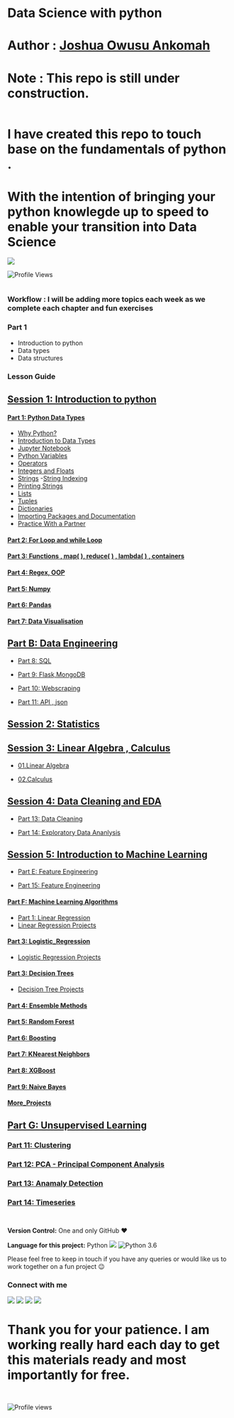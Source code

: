 # Data Science with python


 # Author : [Joshua Owusu Ankomah](https://www.linkedin.com/in/joshua-owusu-ankomah-2b5a9898/)


# Note : This repo is still under construction. 

```python

```

# I have created this repo to touch base on the fundamentals of python . 
# With the intention of bringing your python knowlegde up to speed to enable your transition into Data Science

![](https://forthebadge.com/images/badges/made-with-python.svg)




![Profile Views](https://gpvc.arturio.dev/code-JOA)<a href="https://github.com/code-JOA/code-JOA/actions"></a>


<!-- [![HitCount](http://hits.dwyl.io/code-JOA/badges.svg)](http://hits.dwyl.io/code_JOA/badges) -->

```python

```

<!-- #region -->
### Workflow : I will be adding more topics each week as we complete each chapter and fun exercises
### Part 1
+ Introduction to python
+ Data types 
+ Data structures 

### Lesson Guide

## [Session 1: Introduction to python ](#Intro)


#### [Part 1: Python Data Types](#why_py)
- [Why Python?](#why_py)
- [Introduction to Data Types](#intro)
- [Jupyter Notebook](#jupyter_nb)
- [Python Variables](#variables)
- [Operators](#operators)
- [Integers and Floats](#numbers)
- [Strings](#strings)
	-[String Indexing](#slicing)
- [Printing Strings](#print)
- [Lists](#lists)
- [Tuples](#tuples)
- [Dictionaries](#dictionary)
- [Importing Packages and Documentation](#import)
- [Practice With a Partner](#ind-practice)

#### [Part 2: For Loop and while Loop](#for_loop)

#### [Part 3: Functions , map( ), reduce( ) , lambda( ) , containers](#functions_et_al)

#### [Part 4: Regex, OOP](#regex)

#### [Part 5: Numpy ](#numpy)

#### [Part 6: Pandas](#Pandas)

#### [Part 7: Data Visualisation ](#data_viz)


## [Part B: Data Engineering ](#ML)

- [Part 8: SQL ](#SQL)

- [Part 9: Flask,MongoDB](#MongoDB)

- [Part 10: Webscraping](#web_scraping)

- [Part 11: API  , json](#API)


## [Session 2: Statistics ](#Statistics)


## [Session 3: Linear Algebra , Calculus](#API)
- [01.Linear Algebra](#linear-algebra)

- [02.Calculus](#calculus)



## [Session 4: Data Cleaning and EDA](#Cleaning)

- [Part 13: Data Cleaning](#cleaning)

- [Part 14: Exploratory Data Ananlysis](#EDA)


## [Session 5: Introduction to Machine Learning](#MLintro)

- [Part E: Feature Engineering](#Feature_Engineering)

- [Part 15: Feature Engineering](#F_Eng)


#### [Part F: Machine Learning Algorithms ](#ML)

- [Part 1: Linear Regression ](#Linear_Regression)
- [Linear Regression Projects](#LinR-projects)

#### [Part 3: Logistic_Regression ](#Logistic_Regression)
- [Logistic Regression Projects](#LogR-projects)

#### [Part 3: Decision Trees ](#Decision_Trees)
- [Decision Tree Projects](#Dtree-projects)

#### [Part 4: Ensemble Methods](#Ensemble)

#### [Part 5: Random Forest](#RandomForest)

#### [Part 6: Boosting](#Boosting)

#### [Part 7: KNearest Neighbors](#KNN)

#### [Part 8: XGBoost](#XGBoost)

#### [Part 9: Naive Bayes](#naive)

#### [More_Projects](#more_projects)


## [Part G: Unsupervised Learning](#UL)

### [Part 11: Clustering](#Clustering)

### [Part 12: PCA - Principal Component Analysis](#PCA)


### [Part 13: Anamaly Detection](#anomaly)


### [Part 14: Timeseries](#times_series)




































<!-- #endregion -->

```python

```

```python

```

<!-- #region -->
**Version Control:**  One and only GitHub :heart:

**Language for this project:**  Python <img src="https://img.icons8.com/color/30/000000/snake.png"> ![Python 3.6](https://img.shields.io/badge/Python-3.7-brightgreen.svg)


Please feel free to keep in touch if you have any queries or would like us to work together on a fun project :wink: 


### Connect with me

[<img target="_blank" src="https://img.icons8.com/bubbles/100/000000/linkedin.png">](https://www.linkedin.com/in/joshua-owusu-ankomah-2b5a9898/)  [<img target="_blank" src="https://img.icons8.com/bubbles/100/000000/github.png">](https://github.com/code-JOA)  [<img target="_blank" src="https://img.icons8.com/bubbles/100/000000/facebook.png">]() [<img target="_blank" src="https://img.icons8.com/bubbles/100/000000/instagram-new.png">](https://www.instagram.com/jay_rockerfella/)

<!-- #endregion -->

# Thank you for your patience. I am working really hard each day to get this materials ready and most importantly for free.

```python

```

<!-- ![Profile views](https://gpvc.arturio.dev/code-JOA)<a href="https://github.com/code-JOA/Code-JOA/actions"><img src="http://hits.dwyl.io/code-JOA/badges.svg (http://hits.dwyl.io/code_JOA/badges)" align="right" alt="Hits"></a> -->

```python

```

![Profile views](https://gpvc.arturio.dev/code-JOA)<a href="https://github.com/code-JOA/Code-JOA/actions">

```python

```
